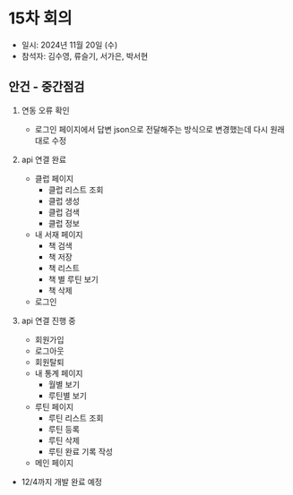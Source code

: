 # 15차 회의
- 일시: 2024년 11월 20일 (수)
- 참석자: 김수영, 류슬기, 서가은, 박서현

## 안건 - 중간점검
1. 연동 오류 확인
   - 로그인 페이지에서 답변 json으로 전달해주는 방식으로 변경했는데 다시 원래대로 수정
     
2. api 연결 완료
   - 클럽 페이지
     - 클럽 리스트 조회
     - 클럽 생성
     - 클럽 검색
     - 클럽 정보
   - 내 서재 페이지
     - 책 검색
     - 책 저장
     - 책 리스트
     - 책 별 루틴 보기
     - 책 삭제
   - 로그인
3. api 연결 진행 중
   - 회원가입
   - 로그아웃
   - 회원탈퇴
   - 내 통계 페이지
     - 월별 보기
     - 루틴별 보기
   - 루틴 페이지
     - 루틴 리스트 조회
     - 루틴 등록
     - 루틴 삭제
     - 루틴 완료 기록 작성
   - 메인 페이지
  
- 12/4까지 개발 완료 예정
